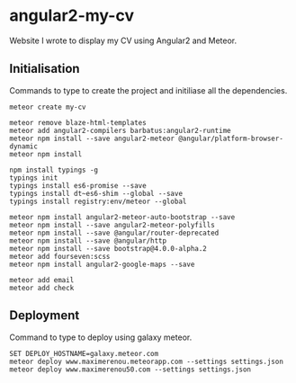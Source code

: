 # angular2-my-cv
Website I wrote to display my CV using Angular2 and Meteor.

## Initialisation
Commands to type to create the project and initiliase all the dependencies.

```
meteor create my-cv

meteor remove blaze-html-templates
meteor add angular2-compilers barbatus:angular2-runtime
meteor npm install --save angular2-meteor @angular/platform-browser-dynamic
meteor npm install

npm install typings -g
typings init
typings install es6-promise --save
typings install dt~es6-shim --global --save
typings install registry:env/meteor --global

meteor npm install angular2-meteor-auto-bootstrap --save
meteor npm install --save angular2-meteor-polyfills
meteor npm install --save @angular/router-deprecated
meteor npm install --save @angular/http
meteor npm install --save bootstrap@4.0.0-alpha.2
meteor add fourseven:scss
meteor npm install angular2-google-maps --save

meteor add email
meteor add check
```

## Deployment
Command to type to deploy using galaxy meteor.
```
SET DEPLOY_HOSTNAME=galaxy.meteor.com
meteor deploy www.maximerenou.meteorapp.com --settings settings.json
meteor deploy www.maximerenou50.com --settings settings.json
```
